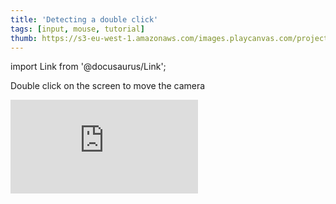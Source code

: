 ```yaml
---
title: 'Detecting a double click'
tags: [input, mouse, tutorial]
thumb: https://s3-eu-west-1.amazonaws.com/images.playcanvas.com/projects/12/436526/A98DD2-image-75.jpg
---
```


import Link from '@docusaurus/Link';

Double click on the screen to move the camera

<div className="iframe-container">
    <iframe loading="lazy" src="https://playcanv.as/p/BSSXwNAj/" title="Detecting a double click" webkitallowfullscreen="true" mozallowfullscreen="true" allow="autoplay" allowfullscreen="true" allowvr="" scrolling="no" frameborder="0" />
</div>

<Link to='https://playcanvas.com/editor/project/436526/'>Open Project ↗</Link>
